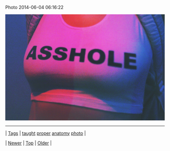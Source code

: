 <!--
title: Photo 2014-06-04 06
date: 2020-06-28T15:27:00.316Z
tags: taught, proper, anatomy, photo
-->


Photo 2014-06-04 06:16:22

![](87774167854-0.jpg)

<!--BOTTOM-POST-NAVIGATION-->
---

| [Tags](tags.md) | [taught](tag-taught.md) [proper](tag-proper.md) [anatomy](tag-anatomy.md) [photo](tag-photo.md) |

| [Newer](87772552134.md) | [Top](index.md) | [Older](87780520106.md) |